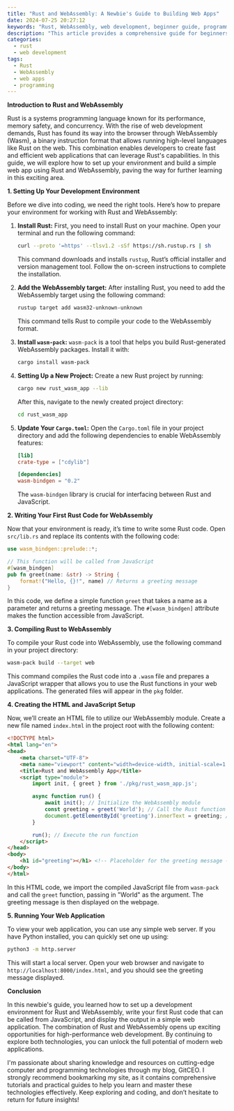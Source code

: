 ```yaml
---
title: "Rust and WebAssembly: A Newbie's Guide to Building Web Apps"
date: 2024-07-25 20:27:12
keywords: "Rust, WebAssembly, web development, beginner guide, programming, performance, front-end"
description: "This article provides a comprehensive guide for beginners on how to build web applications using Rust and WebAssembly. It covers the fundamentals of both technologies, detailed steps on setting up a Rust environment, compiling Rust code into WebAssembly, and creating a simple web app. It also includes tips and resources for further learning and understanding of Rust and WebAssembly, making it an essential read for anyone interested in modern web development."
categories:
  - rust
  - web development
tags:
  - Rust
  - WebAssembly
  - web apps
  - programming
---
```


**Introduction to Rust and WebAssembly**

Rust is a systems programming language known for its performance, memory safety, and concurrency. With the rise of web development demands, Rust has found its way into the browser through WebAssembly (Wasm), a binary instruction format that allows running high-level languages like Rust on the web. This combination enables developers to create fast and efficient web applications that can leverage Rust's capabilities. In this guide, we will explore how to set up your environment and build a simple web app using Rust and WebAssembly, paving the way for further learning in this exciting area.

<!-- more -->

**1. Setting Up Your Development Environment**

Before we dive into coding, we need the right tools. Here’s how to prepare your environment for working with Rust and WebAssembly:

1. **Install Rust:**
   First, you need to install Rust on your machine. Open your terminal and run the following command:

   ```bash
   curl --proto '=https' --tlsv1.2 -sSf https://sh.rustup.rs | sh
   ```

   This command downloads and installs `rustup`, Rust’s official installer and version management tool. Follow the on-screen instructions to complete the installation.

2. **Add the WebAssembly target:**
   After installing Rust, you need to add the WebAssembly target using the following command:

   ```bash
   rustup target add wasm32-unknown-unknown
   ```

   This command tells Rust to compile your code to the WebAssembly format.

3. **Install `wasm-pack`:**
   `wasm-pack` is a tool that helps you build Rust-generated WebAssembly packages. Install it with:

   ```bash
   cargo install wasm-pack
   ```

4. **Setting Up a New Project:**
   Create a new Rust project by running:

   ```bash
   cargo new rust_wasm_app --lib
   ```

   After this, navigate to the newly created project directory:

   ```bash
   cd rust_wasm_app
   ```

5. **Update Your `Cargo.toml`:**
   Open the `Cargo.toml` file in your project directory and add the following dependencies to enable WebAssembly features:

   ```toml
   [lib]
   crate-type = ["cdylib"] 

   [dependencies]
   wasm-bindgen = "0.2"
   ```

   The `wasm-bindgen` library is crucial for interfacing between Rust and JavaScript.

**2. Writing Your First Rust Code for WebAssembly**

Now that your environment is ready, it’s time to write some Rust code. Open `src/lib.rs` and replace its contents with the following code:

```rust
use wasm_bindgen::prelude::*;

// This function will be called from JavaScript
#[wasm_bindgen]
pub fn greet(name: &str) -> String {
    format!("Hello, {}!", name) // Returns a greeting message
}
```

In this code, we define a simple function `greet` that takes a name as a parameter and returns a greeting message. The `#[wasm_bindgen]` attribute makes the function accessible from JavaScript.

**3. Compiling Rust to WebAssembly**

To compile your Rust code into WebAssembly, use the following command in your project directory:

```bash
wasm-pack build --target web
```

This command compiles the Rust code into a `.wasm` file and prepares a JavaScript wrapper that allows you to use the Rust functions in your web applications. The generated files will appear in the `pkg` folder.

**4. Creating the HTML and JavaScript Setup**

Now, we’ll create an HTML file to utilize our WebAssembly module. Create a new file named `index.html` in the project root with the following content:

```html
<!DOCTYPE html>
<html lang="en">
<head>
    <meta charset="UTF-8">
    <meta name="viewport" content="width=device-width, initial-scale=1.0">
    <title>Rust and WebAssembly App</title>
    <script type="module">
        import init, { greet } from './pkg/rust_wasm_app.js';

        async function run() {
            await init(); // Initialize the WebAssembly module
            const greeting = greet('World'); // Call the Rust function
            document.getElementById('greeting').innerText = greeting; // Display greeting
        }

        run(); // Execute the run function
    </script>
</head>
<body>
    <h1 id="greeting"></h1> <!-- Placeholder for the greeting message -->
</body>
</html>
```

In this HTML code, we import the compiled JavaScript file from `wasm-pack` and call the `greet` function, passing in "World" as the argument. The greeting message is then displayed on the webpage.

**5. Running Your Web Application**

To view your web application, you can use any simple web server. If you have Python installed, you can quickly set one up using:

```bash
python3 -m http.server
```

This will start a local server. Open your web browser and navigate to `http://localhost:8000/index.html`, and you should see the greeting message displayed.

**Conclusion**

In this newbie's guide, you learned how to set up a development environment for Rust and WebAssembly, write your first Rust code that can be called from JavaScript, and display the output in a simple web application. The combination of Rust and WebAssembly opens up exciting opportunities for high-performance web development. By continuing to explore both technologies, you can unlock the full potential of modern web applications.

I'm passionate about sharing knowledge and resources on cutting-edge computer and programming technologies through my blog, GitCEO. I strongly recommend bookmarking my site, as it contains comprehensive tutorials and practical guides to help you learn and master these technologies effectively. Keep exploring and coding, and don’t hesitate to return for future insights!